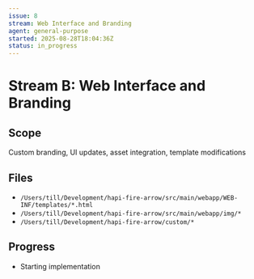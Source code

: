 ```yaml
---
issue: 8
stream: Web Interface and Branding
agent: general-purpose
started: 2025-08-28T18:04:36Z
status: in_progress
---
```


# Stream B: Web Interface and Branding

## Scope
Custom branding, UI updates, asset integration, template modifications

## Files
- `/Users/till/Development/hapi-fire-arrow/src/main/webapp/WEB-INF/templates/*.html`
- `/Users/till/Development/hapi-fire-arrow/src/main/webapp/img/*`
- `/Users/till/Development/hapi-fire-arrow/custom/*`

## Progress
- Starting implementation
